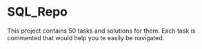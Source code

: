 # SQL_Repo
This project contains 50 tasks and solutions for them. Each task is commented that would help you te easily be navigated. 
